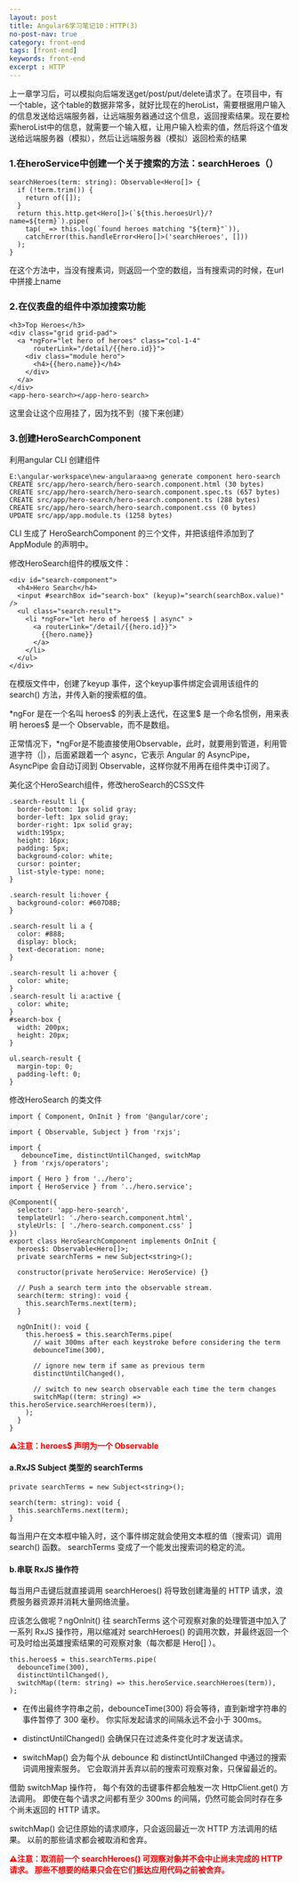 ```yaml
---
layout: post
title: Angular6学习笔记10：HTTP(3)
no-post-nav: true
category: front-end
tags: [front-end]
keywords: front-end
excerpt : HTTP
---
```

上一章学习后，可以模拟向后端发送get/post/put/delete请求了。在项目中，有一个table，这个table的数据非常多，就好比现在的heroList，需要根据用户输入的信息发送给远端服务器，让远端服务器通过这个信息，返回搜索结果。现在要检索heroList中的信息，就需要一个输入框，让用户输入检索的值，然后将这个值发送给远端服务器（模拟），然后让远端服务器（模拟）返回检索的结果
  
### 1.在heroService中创建一个关于搜索的方法：searchHeroes（）

```
searchHeroes(term: string): Observable<Hero[]> {
  if (!term.trim()) {
    return of([]);
  }
  return this.http.get<Hero[]>(`${this.heroesUrl}/?name=${term}`).pipe(
    tap(_ => this.log(`found heroes matching "${term}"`)),
    catchError(this.handleError<Hero[]>('searchHeroes', []))
  );
}
```

在这个方法中，当没有搜素词，则返回一个空的数组，当有搜索词的时候，在url中拼接上name

### 2.在仪表盘的组件中添加搜索功能

```
<h3>Top Heroes</h3>
<div class="grid grid-pad">
  <a *ngFor="let hero of heroes" class="col-1-4"
      routerLink="/detail/{{hero.id}}">
    <div class="module hero">
      <h4>{{hero.name}}</h4>
    </div>
  </a>
</div>
<app-hero-search></app-hero-search>
```

这里会让这个应用挂了，因为找不到<app-hero-search></app-hero-search>（接下来创建）

### 3.创建HeroSearchComponent
利用angular CLI 创建组件

```
E:\angular-workspace\new-angularaa>ng generate component hero-search
CREATE src/app/hero-search/hero-search.component.html (30 bytes)
CREATE src/app/hero-search/hero-search.component.spec.ts (657 bytes)
CREATE src/app/hero-search/hero-search.component.ts (288 bytes)
CREATE src/app/hero-search/hero-search.component.css (0 bytes)
UPDATE src/app/app.module.ts (1258 bytes)
```

CLI 生成了 HeroSearchComponent 的三个文件，并把该组件添加到了 AppModule 的声明中。

修改HeroSearch组件的模版文件：

```
<div id="search-component">
  <h4>Hero Search</h4>
  <input #searchBox id="search-box" (keyup)="search(searchBox.value)" />
  <ul class="search-result">
    <li *ngFor="let hero of heroes$ | async" >
      <a routerLink="/detail/{{hero.id}}">
        {{hero.name}}
      </a>
    </li>
  </ul>
</div>
```

在模版文件中，创建了keyup 事件，这个keyup事件绑定会调用该组件的 search() 方法，并传入新的搜索框的值。

*ngFor 是在一个名叫 heroes$ 的列表上迭代，在这里$ 是一个命名惯例，用来表明 heroes$ 是一个 Observable，而不是数组。

正常情况下，*ngFor是不能直接使用Observable，此时，就要用到管道，利用管道字符（|），后面紧跟着一个 async，它表示 Angular 的 AsyncPipe，AsyncPipe 会自动订阅到 Observable，这样你就不用再在组件类中订阅了。

美化这个HeroSearch组件，修改heroSearch的CSS文件

```
.search-result li {
  border-bottom: 1px solid gray;
  border-left: 1px solid gray;
  border-right: 1px solid gray;
  width:195px;
  height: 16px;
  padding: 5px;
  background-color: white;
  cursor: pointer;
  list-style-type: none;
}
 
.search-result li:hover {
  background-color: #607D8B;
}
 
.search-result li a {
  color: #888;
  display: block;
  text-decoration: none;
}
 
.search-result li a:hover {
  color: white;
}
.search-result li a:active {
  color: white;
}
#search-box {
  width: 200px;
  height: 20px;
}
 
ul.search-result {
  margin-top: 0;
  padding-left: 0;
}
```

修改HeroSearch 的类文件

```
import { Component, OnInit } from '@angular/core';
 
import { Observable, Subject } from 'rxjs';
 
import {
   debounceTime, distinctUntilChanged, switchMap
 } from 'rxjs/operators';
 
import { Hero } from '../hero';
import { HeroService } from '../hero.service';
 
@Component({
  selector: 'app-hero-search',
  templateUrl: './hero-search.component.html',
  styleUrls: [ './hero-search.component.css' ]
})
export class HeroSearchComponent implements OnInit {
  heroes$: Observable<Hero[]>;
  private searchTerms = new Subject<string>();
 
  constructor(private heroService: HeroService) {}
 
  // Push a search term into the observable stream.
  search(term: string): void {
    this.searchTerms.next(term);
  }
 
  ngOnInit(): void {
    this.heroes$ = this.searchTerms.pipe(
      // wait 300ms after each keystroke before considering the term
      debounceTime(300),
 
      // ignore new term if same as previous term
      distinctUntilChanged(),
 
      // switch to new search observable each time the term changes
      switchMap((term: string) => this.heroService.searchHeroes(term)),
    );
  }
}
```

<label style="color:red">**⚠注意：heroes$ 声明为一个 Observable**</label>

#### a.RxJS Subject 类型的 searchTerms

```
private searchTerms = new Subject<string>();
 
search(term: string): void {
  this.searchTerms.next(term);
}
```

每当用户在文本框中输入时，这个事件绑定就会使用文本框的值（搜索词）调用 search() 函数。 searchTerms 变成了一个能发出搜索词的稳定的流。

#### b.串联 RxJS 操作符
每当用户击键后就直接调用 searchHeroes() 将导致创建海量的 HTTP 请求，浪费服务器资源并消耗大量网络流量。

应该怎么做呢？ngOnInit() 往 searchTerms 这个可观察对象的处理管道中加入了一系列 RxJS 操作符，用以缩减对 searchHeroes() 的调用次数，并最终返回一个可及时给出英雄搜索结果的可观察对象（每次都是 Hero[] ）。

```
this.heroes$ = this.searchTerms.pipe(
  debounceTime(300),
  distinctUntilChanged(),
  switchMap((term: string) => this.heroService.searchHeroes(term)),
);
```

- 在传出最终字符串之前，debounceTime(300) 将会等待，直到新增字符串的事件暂停了 300 毫秒。 你实际发起请求的间隔永远不会小于 300ms。

- distinctUntilChanged() 会确保只在过滤条件变化时才发送请求。

- switchMap() 会为每个从 debounce 和 distinctUntilChanged 中通过的搜索词调用搜索服务。 它会取消并丢弃以前的搜索可观察对象，只保留最近的。

借助 switchMap 操作符， 每个有效的击键事件都会触发一次 HttpClient.get() 方法调用。 即使在每个请求之间都有至少 300ms 的间隔，仍然可能会同时存在多个尚未返回的 HTTP 请求。

switchMap() 会记住原始的请求顺序，只会返回最近一次 HTTP 方法调用的结果。 以前的那些请求都会被取消和舍弃。

<label style="color:red">**⚠注意：取消前一个 searchHeroes() 可观察对象并不会中止尚未完成的 HTTP 请求。 那些不想要的结果只会在它们抵达应用代码之前被舍弃。**</label>






